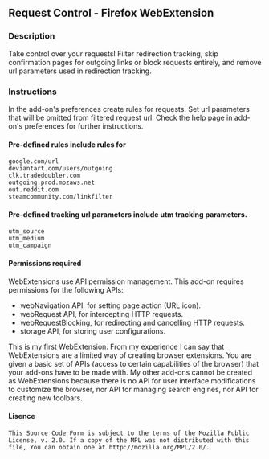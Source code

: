 ## Request Control - Firefox WebExtension

### Description
Take control over your requests! Filter redirection tracking, skip confirmation pages for outgoing links or block requests entirely, and remove url parameters used in redirection tracking.

### Instructions
In the add-on's preferences create rules for requests. Set url parameters that will be omitted from filtered request url. Check the help page in add-on's preferences for further instructions.

#### Pre-defined rules include rules for

```
google.com/url
deviantart.com/users/outgoing
clk.tradedoubler.com
outgoing.prod.mozaws.net
out.reddit.com
steamcommunity.com/linkfilter
```

#### Pre-defined tracking url parameters include utm tracking parameters.</b>

```
utm_source
utm_medium
utm_campaign
```

#### Permissions required
WebExtensions use API permission management. This add-on requires permissions for the following APIs:
- webNavigation API, for setting page action (URL icon).
- webRequest API, for intercepting HTTP requests.
- webRequestBlocking, for redirecting and cancelling HTTP requests.
- storage API, for storing user configurations. 

This is my first WebExtension. From my experience I can say that WebExtensions are a limited way of creating browser extensions. You are given a basic set of APIs (access to certain capabilities of the browser) that your add-ons have to be made with. My other add-ons cannot be created as WebExtensions because there is no API for user interface modifications to customize the browser, nor API for managing search engines, nor API for creating new toolbars.

#### Lisence
    This Source Code Form is subject to the terms of the Mozilla Public
    License, v. 2.0. If a copy of the MPL was not distributed with this
    file, You can obtain one at http://mozilla.org/MPL/2.0/.